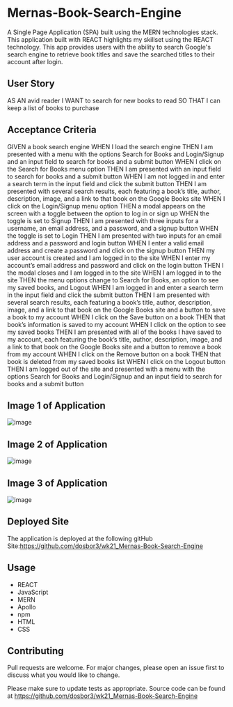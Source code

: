 # Mernas-Book-Search-Engine

A Single Page Application (SPA) built using the MERN technologies stack.  This application built with REACT highlights my skillset using the REACT technology.  This app provides users with the ability to search Google's search engine to retrieve book titles and save the searched titles to their account after login.

## User Story

AS AN avid reader
I WANT to search for new books to read
SO THAT I can keep a list of books to purchase



## Acceptance Criteria

GIVEN a book search engine
WHEN I load the search engine
THEN I am presented with a menu with the options Search for Books and Login/Signup and an input field to search for books and a submit button
WHEN I click on the Search for Books menu option
THEN I am presented with an input field to search for books and a submit button
WHEN I am not logged in and enter a search term in the input field and click the submit button
THEN I am presented with several search results, each featuring a book’s title, author, description, image, and a link to that book on the Google Books site
WHEN I click on the Login/Signup menu option
THEN a modal appears on the screen with a toggle between the option to log in or sign up
WHEN the toggle is set to Signup
THEN I am presented with three inputs for a username, an email address, and a password, and a signup button
WHEN the toggle is set to Login
THEN I am presented with two inputs for an email address and a password and login button
WHEN I enter a valid email address and create a password and click on the signup button
THEN my user account is created and I am logged in to the site
WHEN I enter my account’s email address and password and click on the login button
THEN I the modal closes and I am logged in to the site
WHEN I am logged in to the site
THEN the menu options change to Search for Books, an option to see my saved books, and Logout
WHEN I am logged in and enter a search term in the input field and click the submit button
THEN I am presented with several search results, each featuring a book’s title, author, description, image, and a link to that book on the Google Books site and a button to save a book to my account
WHEN I click on the Save button on a book
THEN that book’s information is saved to my account
WHEN I click on the option to see my saved books
THEN I am presented with all of the books I have saved to my account, each featuring the book’s title, author, description, image, and a link to that book on the Google Books site and a button to remove a book from my account
WHEN I click on the Remove button on a book
THEN that book is deleted from my saved books list
WHEN I click on the Logout button
THEN I am logged out of the site and presented with a menu with the options Search for Books and Login/Signup and an input field to search for books and a submit button  

## Image 1 of Application 
![image](https://user-images.githubusercontent.com/40706088/165016985-73802f17-cf91-4467-9a99-0fddc52890c5.png)

## Image 2 of Application 
![image](https://user-images.githubusercontent.com/40706088/165017034-f633c69e-04a2-43ef-b459-df1a131840a6.png)

## Image 3 of Application
![image](https://user-images.githubusercontent.com/40706088/165017118-d9236ebe-0692-4297-a88d-0b3aa2fc96b5.png)


## Deployed Site

The application is deployed at the following gitHub Site:https://github.com/dosbor3/wk21_Mernas-Book-Search-Engine




## Usage

*  REACT
*  JavaScript
*  MERN
*  Apollo
*  npm  
*  HTML
*  CSS




## Contributing
Pull requests are welcome. For major changes, please open an issue first to discuss what you would like to change.

Please make sure to update tests as appropriate.  Source code can be found at https://github.com/dosbor3/wk21_Mernas-Book-Search-Engine


